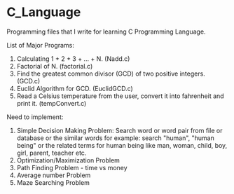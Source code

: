 # C_Language
Programming files that I write for learning C Programming Language.

List of Major Programs:
1. Calculating 1 + 2 + 3 + ... + N. (Nadd.c)
2. Factorial of N. (factorial.c)
3. Find the greatest common divisor (GCD) of two positive integers. (GCD.c)
4. Euclid Algorithm for GCD. (EuclidGCD.c)
5. Read a Celsius temperature from the user, convert it into fahrenheit and print it. (tempConvert.c)

Need to implement:
1. Simple Decision Making Problem: Search word or word pair from file or database or the similar words
      for example: search "human", "human being" or the related terms for human being like man, woman, child, boy, girl, parent,
      teacher etc.
2. Optimization/Maximization Problem
3. Path Finding Problem - time vs money
4. Average number Problem
5. Maze Searching Problem
